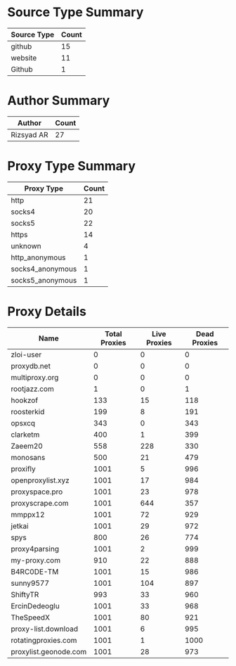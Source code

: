 # Source Type Summary

| Source Type | Count |
|-------------|-------|
| github | 15 |
| website | 11 |
| Github | 1 |


# Author Summary

| Author | Count |
|--------|-------|
| Rizsyad AR | 27 |


# Proxy Type Summary

| Proxy Type | Count |
|------------|-------|
| http | 21 |
| socks4 | 20 |
| socks5 | 22 |
| https | 14 |
| unknown | 4 |
| http_anonymous | 1 |
| socks4_anonymous | 1 |
| socks5_anonymous | 1 |


# Proxy Details

| Name | Total Proxies | Live Proxies | Dead Proxies |
|------|---------------|--------------|---------------|
| zloi-user | 0 | 0 | 0 |
| proxydb.net | 0 | 0 | 0 |
| multiproxy.org | 0 | 0 | 0 |
| rootjazz.com | 1 | 0 | 1 |
| hookzof | 133 | 15 | 118 |
| roosterkid | 199 | 8 | 191 |
| opsxcq | 343 | 0 | 343 |
| clarketm | 400 | 1 | 399 |
| Zaeem20 | 558 | 228 | 330 |
| monosans | 500 | 21 | 479 |
| proxifly | 1001 | 5 | 996 |
| openproxylist.xyz | 1001 | 17 | 984 |
| proxyspace.pro | 1001 | 23 | 978 |
| proxyscrape.com | 1001 | 644 | 357 |
| mmppx12 | 1001 | 72 | 929 |
| jetkai | 1001 | 29 | 972 |
| spys | 800 | 26 | 774 |
| proxy4parsing | 1001 | 2 | 999 |
| my-proxy.com | 910 | 22 | 888 |
| B4RC0DE-TM | 1001 | 15 | 986 |
| sunny9577 | 1001 | 104 | 897 |
| ShiftyTR | 993 | 33 | 960 |
| ErcinDedeoglu | 1001 | 33 | 968 |
| TheSpeedX | 1001 | 80 | 921 |
| proxy-list.download | 1001 | 6 | 995 |
| rotatingproxies.com | 1001 | 1 | 1000 |
| proxylist.geonode.com | 1001 | 28 | 973 |
